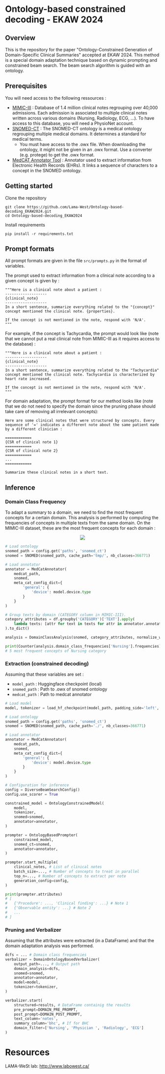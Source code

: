 # Ontology-based constrained decoding - EKAW 2024

## Overview
This is the repository for the paper "Ontology-Constrained Generation of Domain-Specific Clinical Summaries" accepted at EKAW 2024. This method is a special domain adaptation technique based on dynamic prompting and constrained beam search. The beam search algorithm is guided with an ontology.

## Prerequisites

You will need access to the following ressources :
- [MIMIC-III](https://physionet.org/content/mimiciii/1.4/) : Database of 1.4 million clinical notes regrouping over 40,000 admissions. Each admission is associated to multiple clinical notes written across various domains (Nursing, Radiology, ECG, ...). To have access to this database, you will need a PhysioNet account.
- [SNOMED-CT](https://www.snomed.org/) : The SNOMED-CT ontology is a medical ontology regrouping multiple medical domains. It determines a standard for medical terms.
  - You must have access to the .owx file. When downloading the ontology, it might not be given in an .owx format. Use a converter (e.g. protege) to get the .owx format.
- [MedCAT Annotator Tool](https://github.com/CogStack/MedCAT) : Annotator used to extract information from Electronic Health Records (EHRs). It links a sequence of characters to a concept in the SNOMED ontology.

## Getting started
Clone the repository
```
git clone https://github.com/Lama-West/Ontology-based-decoding_EKAW2024.git
cd Ontology-based-decoding_EKAW2024
```
Install requirements
```
pip install -r requirements.txt
```

## Prompt formats
All prompt formats are given in the file `src/prompts.py` in the format of variables. 

The prompt used to extract information from a clinical note according to a given concept is given by :
```
"""Here is a clinical note about a patient : 
-------------------
{clinical_note}
-------------------
In a short sentence, summarize everything related to the "{concept}" concept mentioned the clinical note. {properties}. 

If the concept is not mentioned in the note, respond with 'N/A'.
"""
```
For example, if the concept is Tachycardia, the prompt would look like (note that we cannot put a real clinical note from MIMIC-III as it requires access to the database) : 
```
"""Here is a clinical note about a patient : 
-------------------
{clinical_note}
-------------------
In a short sentence, summarize everything related to the "Tachycardia" concept mentioned the clinical note. Tachycardia is characterized by heart rate increased. 

If the concept is not mentioned in the note, respond with 'N/A'.
"""
```

For domain adaptation, the prompt format for our method looks like (note that we do not need to specify the domain since the pruning phase should take care of removing all irrelevant concepts): 
```
Here are some clinical notes that were structured by concepts. Every sequence of '=' indicates a different note about the same patient made by a different clinician :

============
{CSR of clinical note 1}
============
{CSR of clinical note 2}
============
...
============

Summarize these clinical notes in a short text.

```

## Inference
### Domain Class Frequency
To adapt a summary to a domain, we need to find the most frequent concepts for a certain domain. This analysis is performed by computing the frequencies of concepts in multiple texts from the same domain. On the MIMIC-III dataset, these are the most frequent concepts for each domain : 
<p align="center">
  <img src="./resources/domain_adaptation_analysis_mimic.svg" />
</p>

```python
# Load ontology
snomed_path = config.get('paths', 'snomed_ct')
snomed = SNOMED(snomed_path, cache_path='tmp/', nb_classes=366771)
```
```python
# Load annotator
annotator = MedCatAnnotator(
    medcat_path, 
    snomed,
    meta_cat_config_dict={
        'general': {
            'device': model.device.type
        }
    }
)
```
```python
# Group texts by domain (CATEGORY column in MIMIC-III).
category_attributes = df.groupby('CATEGORY')['TEXT'].apply(
    lambda texts: [attr for text in texts for attr in annotator.annotate(text)]
).to_dict()

analysis = DomainClassAnalysis(snomed, category_attributes, normalize_with_average=True)

print(Counter(analysis.domain_class_frequencies['Nursing'].frequencies).most_common(5))
# 5 most frequent concepts of Nursing category
```

### Extraction (constrained decoding)
Assuming that these variables are set :
- `model_path` : Huggingface checkpoint (local)
- `snomed_path` : Path to .owx of snomed ontology
- `medcat_path` : Path to medcat annotator
```python
# Load model
model, tokenizer = load_hf_checkpoint(model_path, padding_side='left', use_quantization=True, device_map={"": 0})
```
```python
# Load ontology
snomed_path = config.get('paths', 'snomed_ct')
snomed = SNOMED(snomed_path, cache_path='./', nb_classes=366771)
```
```python
# Load annotator
annotator = MedCatAnnotator(
    medcat_path, 
    snomed,
    meta_cat_config_dict={
        'general': {
            'device': model.device.type
        }
    }
)
```
```python
# Configuration for inference
config = DiverseBeamSearchConfig()
config.use_scorer = True

constrained_model = OntologyConstrainedModel(
    model, 
    tokenizer, 
    snomed=snomed, 
    annotator=annotator, 
)

prompter = OntologyBasedPrompter(
    constrained_model,
    snomed_ct=snomed,
    annotator=annotator, 
)

prompter.start_multiple(
    clinical_notes, # List of clinical notes 
    batch_size=..., # Number of concepts to treat in parallel
    top_n=..., # Number of concepts to extract per note
    generation_config=config,
)

print(prompter.attributes) 
# [ 
#   {'Procedure': ..., 'Clinical finding': ...} # Note 1
#   {'Observable entity': ...} # Note 2
#   ...
# ]
```


### Pruning and Verbalizer
Assuming that the attributes were extracted (in a DataFrame) and that the domain adaptation analysis was performed.
```python
dcfs = ... # Domain class frequencies
verbalizer = DomainOntologyBasedVerbalizer(
    output_path=..., # Output path
    domain_analysis=dcfs,
    snomed=snomed,
    annotator=annotator,
    model=model,
    tokenizer=tokenizer,
)

verbalizer.start(
    structured=results, # DataFrame containig the results
    pre_prompt=DOMAIN_PRE_PROMPT,
    post_prompt=DOMAIN_POST_PROMPT,
    text_column='notes',
    summary_column='bhc', # If for BHC
    domain_filter=['Nursing', 'Physician ', 'Radiology', 'ECG']
)

```

# Resources
LAMA-WeSt lab: http://www.labowest.ca/
